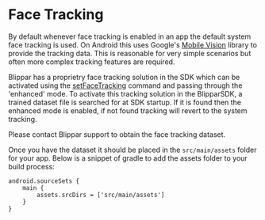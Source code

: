 # Face Tracking

By default whenever face tracking is enabled in an app the default system face tracking is used. On Android this uses Google's [Mobile Vision](https://developers.google.com/vision/) library to provide the tracking data. This is reasonable for very simple scenarios but often more complex tracking features are required.

Blippar has a proprietry face tracking solution in the SDK which can be activated using the [setFaceTracking](https://developer.blippar.com/portal/ar-api/documentation/method/Blipp/setFacetracking/) command and passing through the 'enhanced' mode.
To activate this tracking solution in the BlipparSDK, a trained dataset file is searched for at SDK startup.  If it is found then the enhanced mode is enabled, if not found tracking will revert to the system tracking.

Please contact Blippar support to obtain the face tracking dataset.

Once you have the dataset it should be placed in the `src/main/assets` folder for your app. Below is a snippet of gradle to add the assets folder to your build process:

    android.sourceSets {
        main {
            assets.srcDirs = ['src/main/assets']
        }
    }
